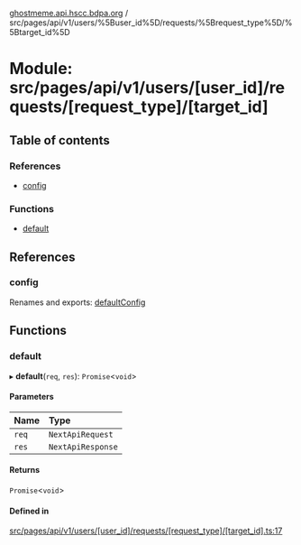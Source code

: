 [ghostmeme.api.hscc.bdpa.org](../README.md) / src/pages/api/v1/users/%5Buser_id%5D/requests/%5Brequest_type%5D/%5Btarget_id%5D

# Module: src/pages/api/v1/users/[user\_id]/requests/[request\_type]/[target\_id]

## Table of contents

### References

- [config](src_pages_api_v1_users__user_id__requests__request_type___target_id_.md#config)

### Functions

- [default](src_pages_api_v1_users__user_id__requests__request_type___target_id_.md#default)

## References

### config

Renames and exports: [defaultConfig](src_backend_middleware.md#defaultconfig)

## Functions

### default

▸ **default**(`req`, `res`): `Promise`<`void`\>

#### Parameters

| Name | Type |
| :------ | :------ |
| `req` | `NextApiRequest` |
| `res` | `NextApiResponse` |

#### Returns

`Promise`<`void`\>

#### Defined in

[src/pages/api/v1/users/[user_id]/requests/[request_type]/[target_id].ts:17](https://github.com/nhscc/ghostmeme.api.hscc.bdpa.org/blob/86898e9/src/pages/api/v1/users/[user_id]/requests/[request_type]/[target_id].ts#L17)
